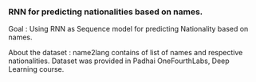 ### RNN  for predicting nationalities based on names.

Goal : Using RNN as Sequence model for predicting Nationality based on names.

About the dataset : name2lang contains of list of names and respective nationalities.
Dataset was provided in Padhai OneFourthLabs, Deep Learning course.



